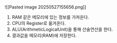 

![[Pasted image 20250527155656.png]]

1. RAM 같은 메모리에 있는 정보를 가져온다.
2. CPU의 Register로 옮겨온다.
3. ALU(ArithmeticLogicalUnit)을 통해 산술연산을 한다.
4. 결과값을 메모리(RAM)에 저장한다.